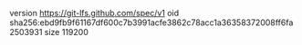 version https://git-lfs.github.com/spec/v1
oid sha256:ebd9fb9f61167df600c7b3991acfe3862c78acc1a36358372008ff6fa2503931
size 119200
